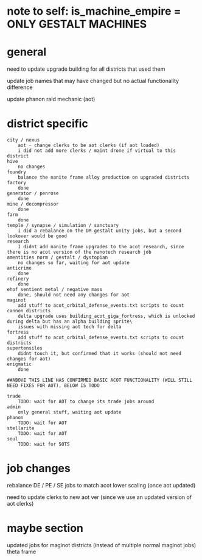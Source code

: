 # note to self: is_machine_empire = ONLY GESTALT MACHINES

# general

need to update upgrade building for all districts that used them

update job names that may have changed but no actual functionality difference

update phanon raid mechanic (aot)

# district specific

    city / nexus
        aot - change clerks to be aot clerks (if aot loaded)
        i did not add more clerks / maint drone if virtual to this district
    hive
        no changes
    foundry
        balance the nanite frame alloy production on upgraded districts   
    factory
        done
    generator / penrose
        done
    mine / decompressor
        done
    farm
        done
    temple / synapse / simulation / sanctuary
        i did a rebalance on the DM gestalt unity jobs, but a second lookover would be good
    research
        I didnt add nanite frame upgrades to the acot research, since there is no acot version of the nanotech research job
    amentities norm / gestalt / dystopian
        no changes so far, waiting for aot update
    anticrime
        done
    refinery
        done
    ehof sentient metal / negative mass
        done, should not need any changes for aot
    maginot
        add stuff to acot_orbital_defense_events.txt scripts to count cannon districts
        delta upgrade uses building_acot_giga_fortress, which is unlocked during delta but has an alpha building sprite\
        issues with missing aot tech for delta
    fortress
        add stuff to acot_orbital_defense_events.txt scripts to count districts
    supertensiles
        didnt touch it, but confirmed that it works (should not need changes for aot)
    enigmatic
        done

    ##ABOVE THIS LINE HAS CONFIRMED BASIC ACOT FUNCTIONALITY (WILL STILL NEED FIXES FOR AOT), BELOW IS TODO
      
    trade
        TODO: wait for AOT to change its trade jobs around
    admin
        only general stuff, waiting aot update   
    phanon
        TODO: wait for AOT
    stellarite
        TODO: wait for AOT
    soul
        TODO: wait for SOTS

# job changes

rebalance DE / PE / SE jobs to match acot lower scaling (once aot updated)

need to update clerks to new aot ver (since we use an updated version of aot clerks)

# maybe section

updated jobs for maginot districts (instead of multiple normal maginot jobs)
theta frame
